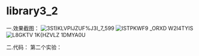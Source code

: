 # library3_2
一.效果截图：
![3S1)KLVPIJZUF%J3I_7_599](https://user-images.githubusercontent.com/114241292/201458815-bf7af615-b325-4514-a054-effd6c846c1d.png)
![ISTPKWF9 _ORXD W2I4TYIS](https://user-images.githubusercontent.com/114241292/201458817-97580e4c-8f85-41cb-b7c0-6093f2323375.png)
![L8GKTV 1K{HZVLZ 1DMYA0U](https://user-images.githubusercontent.com/114241292/201458822-34226800-98d7-4bef-89f1-07bf0bcfc7b3.png)


二.代码：
    第二个实验：
